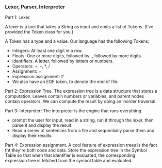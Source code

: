### Lexer, Parser, Interpreter

Part 1: Lexer.

A lexer is a tool that takes a String as input and emits a list of Tokens. (I've provided the Token class for you.)

A Token has a type and a value. Our language has the following Tokens:

- Integers: At least one digit in a row.
- Floats: One or more digits, followed by ., followed by more digits.
- Identifiers. A letter, followed by letters or numbers.
- Operators: +, -, *, /
- Assignment: =
- Expression assignment: #
- We also have an EOF token, to denote the end of file.
 
 Part 2: Expression Tree. 
 The expression tree is a data structure that stores a computation. Leaves contain numbers or variables, and parent nodes contain operators. We can compute the result by doing an inorder traversal.
 
 Part 3: Interpreter: 
 The interpreter is the engine that runs everything:
 
 - prompt the user for input, read in a string, run it through the lexer, then parse it and display the result.
 - Read a series of sentences from a file and sequentially parse them and display their results.

 
 Part 4: Expression assignment. 
 A cool feature of expression trees is the fact tht they're both code and data. Store the expression tree in the Symbol Table so that when that identifier is evaluated, the corresponding expression tree is fetched from the symbol table and evaluated.
   
